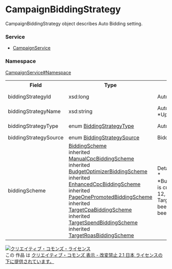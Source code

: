# CampaignBiddingStrategy
CampaignBiddingStrategy object describes Auto Bidding setting.

### Service
+ [CampaignService](../../services/CampaignService.md)

### Namespace
[CampaignService#Namespace](../../services/CampaignService.md#namespace)

<table>
 <tr>
  <th>Field</th>
  <th>Type</th>
  <th>Description</th>
  <th>response</th>
  <th>get</th>
  <th>add</th>
  <th>set</th>
  <th>remove</th>
 </tr>
 <tr>
  <td>biddingStrategyId</td>
  <td>xsd:long</td>
  <td> Auto Bidding ID</td>
  <td>yes</td>
  <td>-</td>
  <td>Optional</td>
  <td>Optional<br><i>Updatable</i></td>
  <td>Ignore</td>
 </tr>
 <tr>
  <td>biddingStrategyName</td>
  <td>xsd:string</td>
  <td>Auto Bidding name.<br>*Up to 50 characters.</td>
  <td>yes</td>
  <td>-</td>
  <td>Ignore</td>
  <td>Ignore</td>
  <td>Ignore</td>
 </tr>
 <tr>
  <td>biddingStrategyType</td>
  <td>enum <a href="BiddingStrategyType.md">BiddingStrategyType</a></td>
  <td>Auto Bidding type.</td>
  <td>yes</td>
  <td>-</td>
  <td>Optional</td>
  <td>Optional<br><i>Updatable</i></td>
  <td>Ignore</td>
 </tr>
 <tr>
  <td>biddingStrategySource</td>
  <td>enum <a href="BiddingStrategySource.md">BiddingStrategySource</a></td>
  <td>Bidding source.</td>
  <td>yes</td>
  <td>-</td>
  <td>Ignore</td>
  <td>Ignore</td>
  <td>Ignore</td>
 </tr>
 <tr>
  <td>biddingScheme</td>
  <td><a href="BiddingScheme.md">BiddingScheme</a><br> inherited <a href="ManualCpcBiddingScheme.md">ManualCpcBiddingScheme</a><br> inherited <a href="BudgetOptimizerBiddingScheme.md">BudgetOptimizerBiddingScheme </a><br> inherited <a href="EnhancedCpcBiddingScheme.md">EnhancedCpcBiddingScheme</a><br> inherited <a href="PageOnePromotedBiddingScheme.md">PageOnePromotedBiddingScheme </a><br> inherited <a href="TargetCpaBiddingScheme.md">TargetCpaBiddingScheme</a><br> inherited <a href="TargetSpendBiddingScheme.md">TargetSpendBiddingScheme</a><br> inherited <a href="TargetRoasBiddingScheme.md">TargetRoasBiddingScheme</a></td>
  <td>Details of Auto Bidding setting.<br> *
  *BudgetOptimizerBiddingScheme is currently unavailable. On April 12, 2017, TargetSpendBiddingScheme has been set to campaigns which had been set this item instead.</td>
  <td>yes</td>
  <td>-</td>
  <td>Ignore</td>
  <td>Ignore</td>
  <td>Ignore</td>
 </tr>
</table>

<a rel="license" href="http://creativecommons.org/licenses/by-nd/2.1/jp/"><img alt="クリエイティブ・コモンズ・ライセンス" style="border-width:0" src="https://i.creativecommons.org/l/by-nd/2.1/jp/88x31.png" /></a><br />この 作品 は <a rel="license" href="http://creativecommons.org/licenses/by-nd/2.1/jp/">クリエイティブ・コモンズ 表示 - 改変禁止 2.1 日本 ライセンスの下に提供されています。</a>
